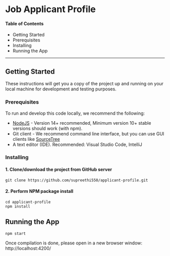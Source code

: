# Job Applicant Profile

#### Table of Contents

- Getting Started
- Prerequisites
- Installing
- Running the App

---

##

## Getting Started

These instructions will get you a copy of the project up and running on your local machine for development and testing purposes.

### Prerequisites

To run and develop this code locally, we recommend the following:

- [NodeJS](https://nodejs.org/en/) - Version 14+ recommended, Minimum version 10+ stable versions should work (with npm).
- Git client - We recommend command line interface, but you can use GUI clients like [SourceTree](https://www.sourcetreeapp.com/)
- A text editor (IDE). Recommended: Visual Studio Code, IntelliJ

### Installing

#### 1. Clone/download the project from GitHub server

```
git clone https://github.com/supreethi550/applicant-profile.git
```

#### 2. Perform NPM package install

```
cd applicant-profile
npm install
```

## Running the App

```
npm start
```

Once compilation is done, please open in a new browser window: http://localhost:4200/
